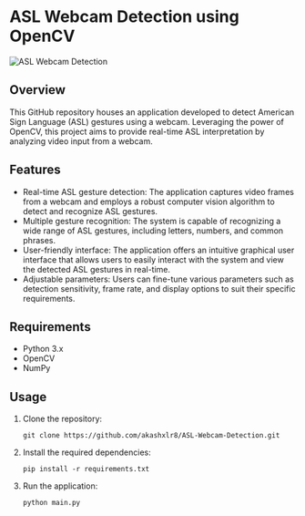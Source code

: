 # ASL Webcam Detection using OpenCV

![ASL Webcam Detection](https://link.to/your/image)

## Overview
This GitHub repository houses an application developed to detect American Sign Language (ASL) gestures using a webcam. Leveraging the power of OpenCV, this project aims to provide real-time ASL interpretation by analyzing video input from a webcam.

## Features
- Real-time ASL gesture detection: The application captures video frames from a webcam and employs a robust computer vision algorithm to detect and recognize ASL gestures.
- Multiple gesture recognition: The system is capable of recognizing a wide range of ASL gestures, including letters, numbers, and common phrases.
- User-friendly interface: The application offers an intuitive graphical user interface that allows users to easily interact with the system and view the detected ASL gestures in real-time.
- Adjustable parameters: Users can fine-tune various parameters such as detection sensitivity, frame rate, and display options to suit their specific requirements.

## Requirements
- Python 3.x
- OpenCV
- NumPy

## Usage
1. Clone the repository:
   ```
   git clone https://github.com/akashxlr8/ASL-Webcam-Detection.git
   ```

2. Install the required dependencies:
   ```
   pip install -r requirements.txt
   ```

3. Run the application:
   ```
   python main.py
   ```



